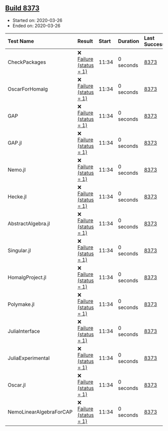 ## [Build 8373](https://oscarci.mathematik.uni-kl.de/job/oscar/8373/)

* Started on: 2020-03-26
* Ended on: 2020-03-26

| Test Name    | Result | Start | Duration | Last Success | First Failure |
|:-------------|:-------|:------|:---------|:-------------|:--------------|
| CheckPackages | ❌ [Failure (status = 1)](https://oscarci.mathematik.uni-kl.de/job/oscar/8373/artifact/logs/build-8373/CheckPackages.log) | 11:34 | 0 seconds | [8373](https://oscarci.mathematik.uni-kl.de/job/oscar/8373/) | [8373](https://oscarci.mathematik.uni-kl.de/job/oscar/8373/) |
| OscarForHomalg | ❌ [Failure (status = 1)](https://oscarci.mathematik.uni-kl.de/job/oscar/8373/artifact/logs/build-8373/OscarForHomalg.log) | 11:34 | 0 seconds | [8373](https://oscarci.mathematik.uni-kl.de/job/oscar/8373/) | [8373](https://oscarci.mathematik.uni-kl.de/job/oscar/8373/) |
| GAP | ❌ [Failure (status = 1)](https://oscarci.mathematik.uni-kl.de/job/oscar/8373/artifact/logs/build-8373/GAP.log) | 11:34 | 0 seconds | [8373](https://oscarci.mathematik.uni-kl.de/job/oscar/8373/) | [8373](https://oscarci.mathematik.uni-kl.de/job/oscar/8373/) |
| GAP.jl | ❌ [Failure (status = 1)](https://oscarci.mathematik.uni-kl.de/job/oscar/8373/artifact/logs/build-8373/GAP.jl.log) | 11:34 | 0 seconds | [8373](https://oscarci.mathematik.uni-kl.de/job/oscar/8373/) | [8373](https://oscarci.mathematik.uni-kl.de/job/oscar/8373/) |
| Nemo.jl | ❌ [Failure (status = 1)](https://oscarci.mathematik.uni-kl.de/job/oscar/8373/artifact/logs/build-8373/Nemo.jl.log) | 11:34 | 0 seconds | [8373](https://oscarci.mathematik.uni-kl.de/job/oscar/8373/) | [8373](https://oscarci.mathematik.uni-kl.de/job/oscar/8373/) |
| Hecke.jl | ❌ [Failure (status = 1)](https://oscarci.mathematik.uni-kl.de/job/oscar/8373/artifact/logs/build-8373/Hecke.jl.log) | 11:34 | 0 seconds | [8373](https://oscarci.mathematik.uni-kl.de/job/oscar/8373/) | [8373](https://oscarci.mathematik.uni-kl.de/job/oscar/8373/) |
| AbstractAlgebra.jl | ❌ [Failure (status = 1)](https://oscarci.mathematik.uni-kl.de/job/oscar/8373/artifact/logs/build-8373/AbstractAlgebra.jl.log) | 11:34 | 0 seconds | [8373](https://oscarci.mathematik.uni-kl.de/job/oscar/8373/) | [8373](https://oscarci.mathematik.uni-kl.de/job/oscar/8373/) |
| Singular.jl | ❌ [Failure (status = 1)](https://oscarci.mathematik.uni-kl.de/job/oscar/8373/artifact/logs/build-8373/Singular.jl.log) | 11:34 | 0 seconds | [8373](https://oscarci.mathematik.uni-kl.de/job/oscar/8373/) | [8373](https://oscarci.mathematik.uni-kl.de/job/oscar/8373/) |
| HomalgProject.jl | ❌ [Failure (status = 1)](https://oscarci.mathematik.uni-kl.de/job/oscar/8373/artifact/logs/build-8373/HomalgProject.jl.log) | 11:34 | 0 seconds | [8373](https://oscarci.mathematik.uni-kl.de/job/oscar/8373/) | [8373](https://oscarci.mathematik.uni-kl.de/job/oscar/8373/) |
| Polymake.jl | ❌ [Failure (status = 1)](https://oscarci.mathematik.uni-kl.de/job/oscar/8373/artifact/logs/build-8373/Polymake.jl.log) | 11:34 | 0 seconds | [8373](https://oscarci.mathematik.uni-kl.de/job/oscar/8373/) | [8373](https://oscarci.mathematik.uni-kl.de/job/oscar/8373/) |
| JuliaInterface | ❌ [Failure (status = 1)](https://oscarci.mathematik.uni-kl.de/job/oscar/8373/artifact/logs/build-8373/JuliaInterface.log) | 11:34 | 0 seconds | [8373](https://oscarci.mathematik.uni-kl.de/job/oscar/8373/) | [8373](https://oscarci.mathematik.uni-kl.de/job/oscar/8373/) |
| JuliaExperimental | ❌ [Failure (status = 1)](https://oscarci.mathematik.uni-kl.de/job/oscar/8373/artifact/logs/build-8373/JuliaExperimental.log) | 11:34 | 0 seconds | [8373](https://oscarci.mathematik.uni-kl.de/job/oscar/8373/) | [8373](https://oscarci.mathematik.uni-kl.de/job/oscar/8373/) |
| Oscar.jl | ❌ [Failure (status = 1)](https://oscarci.mathematik.uni-kl.de/job/oscar/8373/artifact/logs/build-8373/Oscar.jl.log) | 11:34 | 0 seconds | [8373](https://oscarci.mathematik.uni-kl.de/job/oscar/8373/) | [8373](https://oscarci.mathematik.uni-kl.de/job/oscar/8373/) |
| NemoLinearAlgebraForCAP | ❌ [Failure (status = 1)](https://oscarci.mathematik.uni-kl.de/job/oscar/8373/artifact/logs/build-8373/NemoLinearAlgebraForCAP.log) | 11:34 | 0 seconds | [8373](https://oscarci.mathematik.uni-kl.de/job/oscar/8373/) | [8373](https://oscarci.mathematik.uni-kl.de/job/oscar/8373/) |
